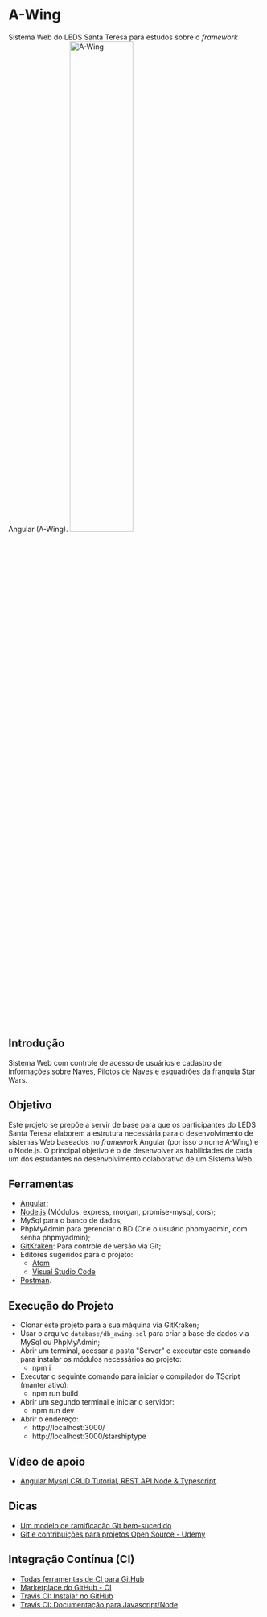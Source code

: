 # A-Wing
Sistema Web do LEDS Santa Teresa para estudos sobre o *framework* Angular (A-Wing).
[<img src="https://vignette.wikia.nocookie.net/pt.starwars/images/8/8d/A-wing_DICE.png/revision/latest?cb=20180116223039" alt="A-Wing" width="50%" height="50%">](https://www.starwars.com/databank/a-wing-fighter)

## Introdução
Sistema Web com controle de acesso de usuários e cadastro de informações sobre Naves, Pilotos de Naves e esquadrões da franquia Star Wars.

## Objetivo
Este projeto se prepõe a servir de base para que os participantes do LEDS Santa Teresa elaborem a estrutura necessária para o desenvolvimento de sistemas Web baseados no *framework* Angular (por isso o nome A-Wing) e o Node.js.
O principal objetivo é o de desenvolver as habilidades de cada um dos estudantes no desenvolvimento colaborativo de um Sistema Web.

## Ferramentas
* [Angular](https://angular.io/guide/quickstart);
* [Node.js](https://nodejs.org/en/) (Módulos: express, morgan, promise-mysql, cors);
* MySql para o banco de dados;
* PhpMyAdmin para gerenciar o BD (Crie o usuário phpmyadmin, com senha phpmyadmin);
* [GitKraken](https://www.gitkraken.com/): Para controle de versão via Git;
* Editores sugeridos para o projeto:
  * [Atom](https://atom.io/)
  * [Visual Studio Code](https://code.visualstudio.com/)
* [Postman](https://www.getpostman.com/postman).

## Execução do Projeto
* Clonar este projeto para a sua máquina via GitKraken;
* Usar o arquivo `database/db_awing.sql` para criar a base de dados via MySql ou PhpMyAdmin;
* Abrir um terminal, acessar a pasta "Server" e executar este comando para instalar os módulos necessários ao projeto:
  * npm i
* Executar o seguinte comando para iniciar o compilador do TScript (manter ativo):
  * npm run build
* Abrir um segundo terminal e iniciar o servidor:
  * npm run dev
* Abrir o endereço:
  * http://localhost:3000/
  * http://localhost:3000/starshiptype

## Vídeo de apoio
* [Angular Mysql CRUD Tutorial, REST API Node & Typescript](https://www.youtube.com/watch?v=lxYB79ANJM8).

## Dicas
* [Um modelo de ramificação Git bem-sucedido](https://nvie.com/posts/a-successful-git-branching-model/)
* [Git e contribuições para projetos Open Source - Udemy](https://www.udemy.com/share/1002c0AkodclZQQn4=/)

## Integração Contínua (CI)
* [Todas ferramentas de CI para GitHub](https://github.blog/2017-11-07-github-welcomes-all-ci-tools/)
* [Marketplace do GitHub - CI](https://github.com/marketplace/category/continuous-integration?before=Y3Vyc29yOjIx)
* [Travis CI: Instalar no GitHub](https://github.com/marketplace/travis-ci)
* [Travis CI: Documentação para Javascript/Node](https://docs.travis-ci.com/user/languages/javascript-with-nodejs/)
